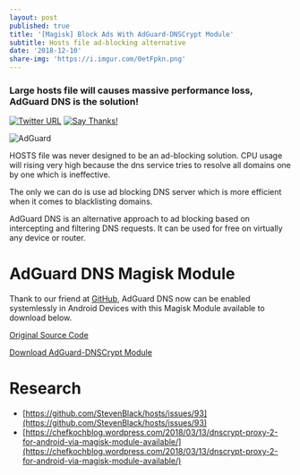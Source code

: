 ```yaml
---
layout: post
published: true
title: '[Magisk] Block Ads With AdGuard-DNSCrypt Module'
subtitle: Hosts file ad-blocking alternative
date: '2018-12-10'
share-img: 'https://i.imgur.com/0etFpkn.png'
---
```

### Large hosts file will causes massive performance loss, AdGuard DNS is the solution!

[![Twitter URL](https://img.shields.io/twitter/url/https/twitter.com/fold_left.svg?style=social&label=Follow%20%40AzimsLives)](https://twitter.com/AzimsLives)
[![Say Thanks!](https://img.shields.io/badge/Say%20Thanks-!-1EAEDB.svg)](https://saythanks.io/to/AzimsTech)

![AdGuard](https://i.imgur.com/0etFpkn.png)

HOSTS file was never designed to be an ad-blocking solution. CPU usage will rising very high because the dns service tries to resolve all domains one by one which is ineffective.

The only we can do is use ad blocking DNS server which is more efficient when it comes to blacklisting domains.

AdGuard DNS is an alternative approach to ad blocking based on intercepting and filtering DNS requests. It can be used for free on virtually any device or router.

AdGuard DNS Magisk Module
============================
Thank to our friend at [GitHub](https://github.com/bluemeda), AdGuard DNS now can be enabled systemlessly in Android Devices with this Magisk Module available to download below.

[Original Source Code](https://github.com/Magisk-Modules-Repo/dnscrypt-proxy)

[Download AdGuard-DNSCrypt Module](https://github.com/AzimsTech/AdGuard-DNSCrypt/releases/download/1.0/AdGuard-DNSCrypt.zip)

Research
=======================
- [https://github.com/StevenBlack/hosts/issues/93](https://github.com/StevenBlack/hosts/issues/93)
- [https://chefkochblog.wordpress.com/2018/03/13/dnscrypt-proxy-2-for-android-via-magisk-module-available/](https://chefkochblog.wordpress.com/2018/03/13/dnscrypt-proxy-2-for-android-via-magisk-module-available/)
